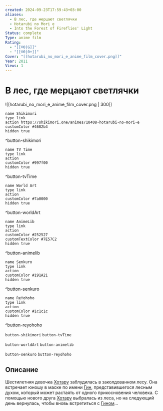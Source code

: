 ```yaml
---
created: 2024-09-23T17:59:43+03:00
aliases:
  - В лес, где мерцают светлячки
  - Hotarubi no Mori e
  - Into the Forest of Fireflies' Light
Status: complete
Type: anime film
Rating:
  - "[[®️0|G]]"
  - "[[®️0|0+]]"
Cover: "[[hotarubi_no_mori_e_anime_film_cover.png]]"
Year: 2011
Views: 1
---
```


# В лес, где мерцают светлячки

![[hotarubi_no_mori_e_anime_film_cover.png | 300]]

```button
name Shikimori
type link
action https://shikimori.one/animes/10408-hotarubi-no-mori-e
customColor #4682b4
hidden true
```
^button-shikimori

```button
name TV Time
type link
action 
customColor #997f00
hidden true
```
^button-tvTime

```button
name World Art
type link
action 
customColor #7a0000
hidden true
```
^button-worldArt

```button
name AnimeLib
type link
action 
customColor #252527
customTextColor #7E57C2
hidden true
```
^button-animelib

```button
name Senkuro
type link
action 
customColor #191A21
hidden true
```
^button-senkuro

```button
name ReYohoho
type link
action 
customColor #1c1c1c
hidden true
```
^button-reyohoho



`button-shikimori` `button-tvTime`

`button-worldArt` `button-animelib`

`button-senkuro` `button-reyohoho`

## Описание

Шестилетняя девочка [Хотару](https://shikimori.one/characters/41371-hotaru-takegawa) заблудилась в заколдованном лесу. Она встречает юношу в маске по имени [Гин](https://shikimori.one/characters/41311-gin), представившегося лесным духом, который может растаять от одного прикосновения человека. С помощью нового друга [Хотару](https://shikimori.one/characters/41371-hotaru-takegawa) выбралась из леса, но на следующий день вернулась, чтобы вновь встретиться с [Гином](https://shikimori.one/characters/41311-gin)...
